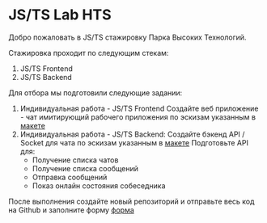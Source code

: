 # JS/TS Lab HTS

Добро пожаловать в JS/TS стажировку Парка Высоких Технологий.

Стажировка проходит по следующим стекам:
1. JS/TS Frontend
2. JS/TS Backend

Для отбора мы подготовили следующие задании:
1. Индивидуальная работа - JS/TS Frontend
   Создайте веб приложение - чат имитирующий рабочего приложения по эскизам указанным в [макете](https://www.figma.com/file/MR7TCumXtIKsaOP7WqLInx/Chat-Bolt-Dash-(Community)?type=design&node-id=19%3A8718&mode=design&t=c7m0ylMutu4G6FjO-1)
2. Индивидуальная работа - JS/TS Backend:
   Создайте бэкенд API / Socket для чата по эскизам указанным в [макете](https://www.figma.com/file/MR7TCumXtIKsaOP7WqLInx/Chat-Bolt-Dash-(Community)?type=design&node-id=19%3A8718&mode=design&t=c7m0ylMutu4G6FjO-1)
    Подготовьте API для:
   - Получение списка чатов
   - Получение списка сообщений
   - Отправка сообщений
   - Показ онлайн состояния собеседника


После выполнения создайте новый репозиторий и отправьте весь код на Github и заполните форму [форма](https://forms.gle/qeamCbLraw1dzoNA9)

